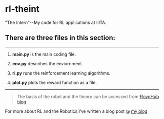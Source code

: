 # rl-theint
"The Intern"--My code for RL applications at IIITA.
## There are three files in this section:
------------------------------------------------
1. **main.py** is the main coding file.

2. **env.py** describes the enviornment.

3. **rl.py** runs the reinforcement learning algorithms.

4. **plot.py** plots the reward function as a file.
-------------------------------------------------------
>The basis of the robot and the theory can be accessed from [FloydHub blog](https://blog.floydhub.com/robotic-arm-control-deep-reinforcement-learning/)


For more about RL and the Robotics,I've written a blog post @ [my blog](https://feruxhi.github.io/)
